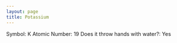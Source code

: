 ```yaml
---
layout: page
title: Potassium
---
```

Symbol: K
Atomic Number: 19
Does it throw hands with water?: Yes
